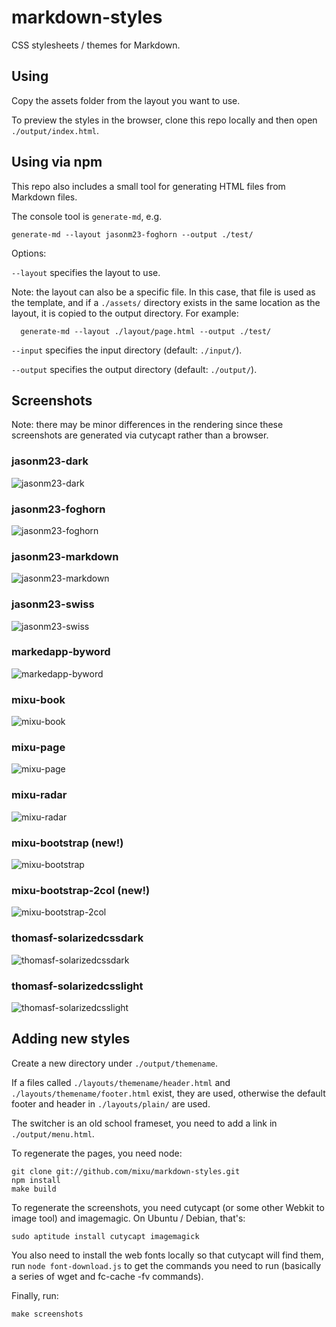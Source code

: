 # markdown-styles

CSS stylesheets / themes for Markdown.

## Using

Copy the assets folder from the layout you want to use.

To preview the styles in the browser, clone this repo locally and then open `./output/index.html`.

## Using via npm

This repo also includes a small tool for generating HTML files from Markdown files.

The console tool is `generate-md`, e.g.

    generate-md --layout jasonm23-foghorn --output ./test/

Options:

`--layout` specifies the layout to use.

Note: the layout can also be a specific file. In this case, that file is used as the template, and if a `./assets/` directory exists in the same location as the layout, it is copied to the output directory. For example:

      generate-md --layout ./layout/page.html --output ./test/

`--input` specifies the input directory (default: `./input/`).

`--output` specifies the output directory (default: `./output/`).



## Screenshots

Note: there may be minor differences in the rendering since these screenshots are generated via cutycapt rather than a browser.

### jasonm23-dark

![jasonm23-dark](https://github.com/mixu/markdown-styles/raw/master/screenshots/jasonm23-dark.png)

### jasonm23-foghorn

![jasonm23-foghorn](https://github.com/mixu/markdown-styles/raw/master/screenshots/jasonm23-foghorn.png)

### jasonm23-markdown

![jasonm23-markdown](https://github.com/mixu/markdown-styles/raw/master/screenshots/jasonm23-markdown.png)

### jasonm23-swiss

![jasonm23-swiss](https://github.com/mixu/markdown-styles/raw/master/screenshots/jasonm23-swiss.png)

### markedapp-byword

![markedapp-byword](https://github.com/mixu/markdown-styles/raw/master/screenshots/markedapp-byword.png)

### mixu-book

![mixu-book](https://github.com/mixu/markdown-styles/raw/master/screenshots/mixu-book.png)

### mixu-page

![mixu-page](https://github.com/mixu/markdown-styles/raw/master/screenshots/mixu-page.png)

### mixu-radar

![mixu-radar](https://github.com/mixu/markdown-styles/raw/master/screenshots/mixu-radar.png)

### mixu-bootstrap (new!)

![mixu-bootstrap](https://github.com/mixu/markdown-styles/raw/master/screenshots/mixu-bootstrap.png)

### mixu-bootstrap-2col (new!)

![mixu-bootstrap-2col](https://github.com/mixu/markdown-styles/raw/master/screenshots/mixu-bootstrap-2col.png)

### thomasf-solarizedcssdark

![thomasf-solarizedcssdark](https://github.com/mixu/markdown-styles/raw/master/screenshots/thomasf-solarizedcssdark.png)

### thomasf-solarizedcsslight

![thomasf-solarizedcsslight](https://github.com/mixu/markdown-styles/raw/master/screenshots/thomasf-solarizedcsslight.png)

## Adding new styles

Create a new directory under `./output/themename`.

If a files called `./layouts/themename/header.html` and `./layouts/themename/footer.html` exist, they are used, otherwise the default footer and header in `./layouts/plain/` are used.

The switcher is an old school frameset, you need to add a link in `./output/menu.html`.

To regenerate the pages, you need node:

    git clone git://github.com/mixu/markdown-styles.git
    npm install
    make build

To regenerate the screenshots, you need cutycapt (or some other Webkit to image tool) and imagemagic. On Ubuntu / Debian, that's:

    sudo aptitude install cutycapt imagemagick

You also need to install the web fonts locally so that cutycapt will find them, run `node font-download.js` to get the commands you need to run (basically a series of wget and fc-cache -fv commands).

Finally, run:

    make screenshots
